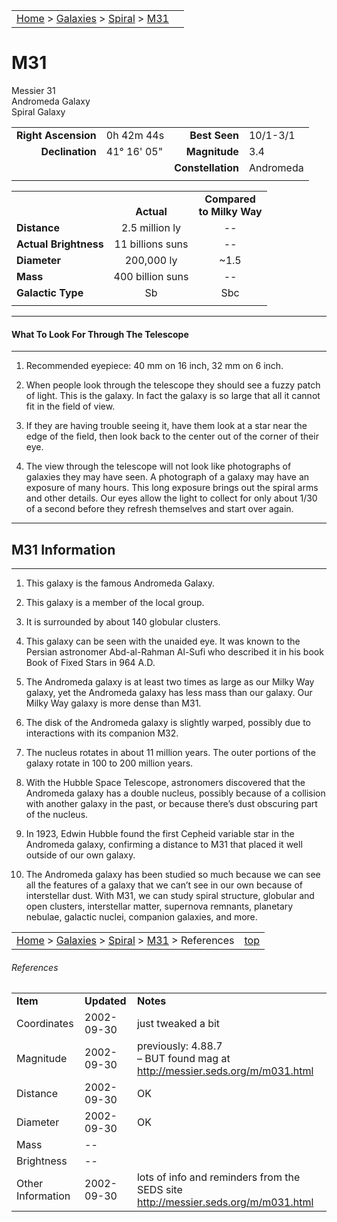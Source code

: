 <script src="/js/whatsup.js"></script>
<script type="text/javascript">
	var objectName ="M31"
	var objectDesc ="Andromeda<br/>Spiral Galaxy<br/>in the Constellation<br/>Andromeda"
	var objectImage="m31.jpg"
</script>

|    |    |
|:---|---:|
|[Home](/notes/#object-notes) > [Galaxies](/notes/#galaxies) > [Spiral](../!spiral-galaxy-info) > [M31](#m31)| <div id=whatsup></div> |

# M31
Messier 31<br/>
Andromeda Galaxy<br/>
Spiral Galaxy

|   |   |   |   |
|--:|:--|--:|:--|
|**Right Ascension**|0h 42m 44s|**Best Seen**|10/1-3/1|
|**Declination**|41&deg; 16' 05"	|**Magnitude**|3.4|
|   |   |**Constellation**|Andromeda|
|   |   |   |   |

|  |  |  |
|---|:--:|:--:|
|  |<br/>**Actual**|**Compared<br/>to Milky Way**|
|**Distance**|2.5 million ly|--|
|**Actual Brightness**|11 billions suns|--|
|**Diameter**|200,000 ly|~1.5|
|**Mass**|400 billion suns|--|
|**Galactic Type**|Sb|Sbc|
|  |  |  |

---
#### What To Look For Through The Telescope
---

1.	Recommended eyepiece: 40 mm on 16 inch, 32 mm on 6 inch.

2.	When people look through the telescope they should see a fuzzy patch of light.    This is the galaxy.  In fact the galaxy is so large that all it cannot fit in the field of view.
   
3.	If they are having trouble seeing it, have them look at a star near the edge of the field, then look back to the center out of the corner of their eye.
   
4.	The view through the telescope will not look like photographs of galaxies they may have seen.  A photograph of a galaxy may have an exposure of many hours.  This long exposure brings out the spiral arms and other details.  Our eyes allow the light to collect for only about 1/30 of a second before they refresh themselves and start over again.

---
## M31 Information
---

1.	This galaxy is the famous Andromeda Galaxy.

2.	This galaxy is a member of the local group.

3.	It is surrounded by about 140 globular clusters.

4.	This galaxy can be seen with the unaided eye.  It was known to the Persian astronomer Abd-al-Rahman Al-Sufi who described it in his book Book of Fixed Stars in 964 A.D.

5.	The Andromeda galaxy is at least two times as large as our Milky Way galaxy, yet the Andromeda galaxy has less mass than our galaxy.  Our Milky Way galaxy is more dense than M31.

6.	The disk of the Andromeda galaxy is slightly warped, possibly due to interactions  with its companion M32.

7.	The nucleus rotates in about 11 million years.  The outer portions of the galaxy rotate in 100 to 200 million years.

8.	With the Hubble Space Telescope, astronomers discovered that the Andromeda galaxy has a double nucleus, possibly because of a collision with another galaxy in the past, or because there’s dust obscuring part of the nucleus.

9.	In 1923, Edwin Hubble found the first Cepheid variable star in the Andromeda galaxy, confirming a distance to M31 that placed it well outside of our own galaxy.

10.	The Andromeda galaxy has been studied so much because we can see all the features of a galaxy that we can’t see in our own because of interstellar dust.  With M31, we can study spiral structure, globular and open clusters, interstellar matter, supernova remnants, planetary nebulae, galactic nuclei, companion galaxies, and more.

|    |    |
|:---|---:|
|[Home](/notes/#object-notes) > [Galaxies](/notes/#galaxies) > [Spiral](../!spiral-galaxy-info) > [M31](#m31) > References|[top](#m31)|

###### References
|   |   |   |
|---|---|---|
|**Item**|**Updated**|**Notes**|
|Coordinates|2002-09-30|just tweaked a bit|
|Magnitude|2002-09-30|previously: 4.88.7<br/>– BUT found mag at<br/> <http://messier.seds.org/m/m031.html>|
|Distance|2002-09-30|OK|
|Diameter|2002-09-30|OK|
|Mass|--|  |	
|Brightness|--|  |
|Other Information|2002-09-30|lots of info and reminders from the SEDS site <http://messier.seds.org/m/m031.html>|
